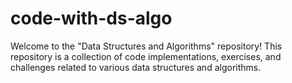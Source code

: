 # code-with-ds-algo
Welcome to the "Data Structures and Algorithms" repository! This repository is a collection of code implementations, exercises, and challenges related to various data structures and algorithms.
